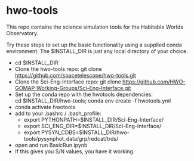 # hwo-tools

This repo contains the science simulation tools for the Habitable Worlds Observatory. 

Try these steps to set up the basic functionality using a supplied conda environment. 
The $INSTALL_DIR is just any local directory of your choice. 

- cd $INSTALL_DIR
- Clone the hwo-tools repo:
   git clone https://github.com/spacetelescope/hwo-tools.git
- Clone the Sci-Eng-Interface repo:
   git clone https://github.com/HWO-GOMAP-Working-Groups/Sci-Eng-Interface.git
- Set up the conda repo with the hwotools dependencies: \
    cd $INSTALL_DIR/hwo-tools; conda env create -f hwotools.yml
- conda activate hwotools 
- add to your .bashrc / .bash_profile:
   - export PYTHONPATH=$INSTALL_DIR/Sci-Eng-Interface/
   - export SCI_ENG_DIR=$INSTALL_DIR/Sci-Eng-Interface/ 
   - export PYSYN_CDBS=$INSTALL_DIR/hwo-tools/pysynphot_data/grp/redcat/trds/ 
- open and run BasicRun.ipynb
- If this gives you S/N values, you have it working.
